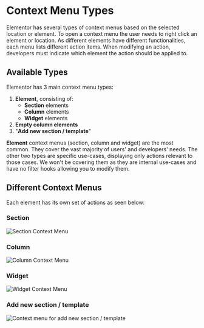 # Context Menu Types

<Badge type="tip" vertical="top" text="Elementor Core" /> <Badge type="warning" vertical="top" text="Basic" />

Elementor has several types of context menus based on the selected location or element. To open a context menu the user needs to right click an element or location. As different elements have different functionalities, each menu lists different action items. When modifying an action, developers must indicate which element the action should be applied to.

## Available Types

Elementor has 3 main context menu types:

1. **Element**, consisting of:
   * **Section** elements
   * **Column** elements
   * **Widget** elements
2. **Empty column elements**
3. "**Add new section / template**" 

**Element** context menus (section, column and widget) are the most common. They cover the vast majority of users' and developers' needs. The other two types are specific use-cases, displaying only actions relevant to those cases. We won't be covering them as they are internal use-cases and have no filter hooks allowing you to modify them.

## Different Context Menus

Each element has its own set of actions as seen below:

### Section

<img :src="$withBase('/assets/img/context-menu-section.png')" alt="Section Context Menu">

### Column

<img :src="$withBase('/assets/img/context-menu-column.png')" alt="Column Context Menu">

### Widget

<img :src="$withBase('/assets/img/context-menu-widget.png')" alt="Widget Context Menu">

### Add new section / template

<img :src="$withBase('/assets/img/context-menu-add-new-section-template.png')" alt="Context menu for add new section / template">
